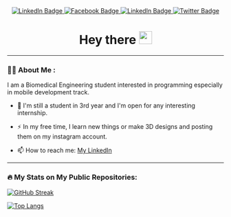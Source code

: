 <div id="badges" align="center">
  <a href="https://www.linkedin.com/in/kareem-salah-492076233/">
    <img src="https://img.shields.io/badge/LinkedIn-bdccff?style=for-the-badge&logo=linkedin&logoColor=white" alt="LinkedIn Badge"/>
  </a>
  <a href="https://www.facebook.com/kareem.salah.1447">
    <img src="https://img.shields.io/badge/Facebook-bdccff?style=for-the-badge&logo=youtube&logoColor=white" alt="Facebook Badge"/>
  </a>
  <a href="https://www.instagram.com/unfortunate_kafka/">
    <img src="https://img.shields.io/badge/Instagram-bdccff?style=for-the-badge&logo=instagram&logoColor=white" alt="LinkedIn Badge"/>
  </a>
  <a href="https://twitter.com/KarimS2024">
    <img src="https://img.shields.io/badge/Twitter-bdccff?style=for-the-badge&logo=twitter&logoColor=white" alt="Twitter Badge"/>
  </a>
</div>
<div id="counter" align="center">
 <img src="https://komarev.com/ghpvc/?username=cln-Kafka&style=flat-square&color=blue" alt=""/ align="center">
</div>

<h1 align="center">
  Hey there
  <img src="https://media.giphy.com/media/hvRJCLFzcasrR4ia7z/giphy.gif" width="30px"/>
</h1>

---  

### :man_technologist: About Me : 
I am a Biomedical Engineering student interested in programming especially in mobile development track.
- :telescope: I'm still a student in 3rd year and I'm open for any interesting internship.

- :zap: In my free time, I learn new things or make 3D designs and posting them on my instagram account.

- :mailbox: How to reach me: <a href="https://www.linkedin.com/in/kareem-salah-492076233/">My LinkedIn</a>
---

### :fire: My Stats on My Public Repositories:
[![GitHub Streak](https://github-readme-streak-stats.herokuapp.com/?user=cln-Kafka&theme=tokyonight_duo)](https://git.io/streak-stats)

[![Top Langs](https://github-readme-stats.vercel.app/api/top-langs/?username=cln-Kafka&layout=compact&theme=vision-friendly-dark)](https://github.com/anuraghazra/github-readme-stats)
